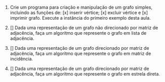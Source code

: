 1. Crie um programa para criação e manipulação de
um grafo simples, incluindo as funções de:
[x] inserir vértice; 
[x] excluir vértice e 
[x] imprimir grafo. 
Execute a instância do primeiro exemplo desta aula.

2. [] Dada uma representação de um grafo não
direcionado por matriz de adjacência, faça um
algoritmo que represente o grafo em lista de
adjacência.

3. [] Dada uma representação de um grafo direcionado
por matriz de adjacência, faça um algoritmo que
represente o grafo em matriz de incidência.

4. [] Dada uma representação de um grafo direcionado
por matriz de adjacência, faça um algoritmo que
represente o grafo em estrela direta.